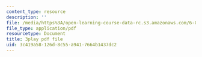 ```yaml
---
content_type: resource
description: ''
file: /media/https%3A/open-learning-course-data-rc.s3.amazonaws.com/6-034-artificial-intelligence-fall-2010/3c419a58126d8c55a9417664b1437dc2_gGQ-vAmdAOI.pdf
file_type: application/pdf
resourcetype: Document
title: 3play pdf file
uid: 3c419a58-126d-8c55-a941-7664b1437dc2
---
```

